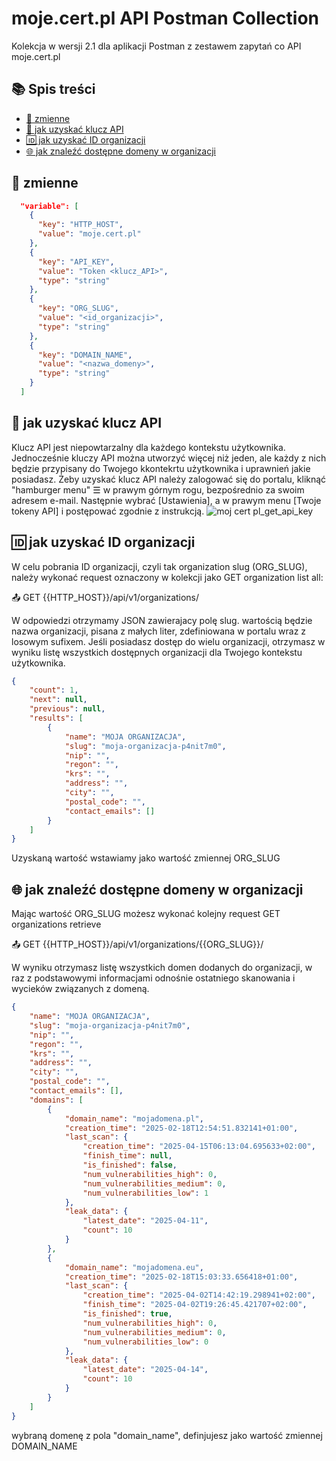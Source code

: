 # moje.cert.pl API Postman Collection
Kolekcja w wersji 2.1 dla aplikacji Postman z zestawem zapytań co API moje.cert.pl

## 📚 Spis treści

- [📌 zmienne](#-zmienne)
- [🔑 jak uzyskać klucz API](#-jak-uzyskać-klucz-api)
- [🆔 jak uzyskać ID organizacji](#-jak-uzyskać-id-organizacji)
- [🌐 jak znaleźć dostępne domeny w organizacji](#-jak-znaleźć-dostępne-domeny-w-organizacji)

## 📌 zmienne

```json
  "variable": [
    {
      "key": "HTTP_HOST",
      "value": "moje.cert.pl"
    },
    {
      "key": "API_KEY",
      "value": "Token <klucz_API>",
      "type": "string"
    },
    {
      "key": "ORG_SLUG",
      "value": "<id_organizacji>",
      "type": "string"
    },
    {
      "key": "DOMAIN_NAME",
      "value": "<nazwa_domeny>",
      "type": "string"
    }
  ]
```

## 🔑 jak uzyskać klucz API

Klucz API jest niepowtarzalny dla każdego kontekstu użytkownika. Jednocześnie kluczy API można utworzyć więcej niż jeden, ale każdy z nich będzie przypisany do Twojego kkontekrtu użytkownika i uprawnień jakie posiadasz. 
Żeby uzyskać klucz API należy zalogować się do portalu, kliknąć "hamburger menu" ☰ w prawym górnym rogu, bezpośrednio za swoim adresem e-mail.
Następnie wybrać [Ustawienia], a w prawym menu [Twoje tokeny API] i postępować zgodnie z instrukcją. 
  ![moj cert pl_get_api_key](https://github.com/user-attachments/assets/1e34c03c-d2a5-48fb-82a6-9975f1eca2f0)

## 🆔 jak uzyskać ID organizacji

W celu pobrania ID organizacji, czyli tak organization slug (ORG_SLUG), należy wykonać request oznaczony w kolekcji jako GET organization list all:

📤 GET {{HTTP_HOST}}/api/v1/organizations/

W odpowiedzi otrzymamy JSON zawierajacy polę slug. wartością będzie nazwa organizacji, pisana z małych liter, zdefiniowana w portalu wraz z losowym sufixem.
Jeśli posiadasz dostęp do wielu organizacji, otrzymasz w wyniku listę wszystkich dostępnych organizacji dla Twojego kontekstu użytkownika. 

```json
{
    "count": 1,
    "next": null,
    "previous": null,
    "results": [
        {
            "name": "MOJA ORGANIZACJA",
            "slug": "moja-organizacja-p4nit7m0",
            "nip": "",
            "regon": "",
            "krs": "",
            "address": "",
            "city": "",
            "postal_code": "",
            "contact_emails": []
        }
    ]
}
```
Uzyskaną wartość wstawiamy jako wartość zmiennej ORG_SLUG

## 🌐 jak znaleźć dostępne domeny w organizacji

Mając wartość ORG_SLUG możesz wykonać kolejny request GET organizations retrieve

📤 GET {{HTTP_HOST}}/api/v1/organizations/{{ORG_SLUG}}/

W wyniku otrzymasz listę wszystkich domen dodanych do organizacji, w raz z podstawowymi informacjami odnośnie ostatniego skanowania i wycieków związanych z domeną.

```json
{
    "name": "MOJA ORGANIZACJA",
    "slug": "moja-organizacja-p4nit7m0",
    "nip": "",
    "regon": "",
    "krs": "",
    "address": "",
    "city": "",
    "postal_code": "",
    "contact_emails": [],
    "domains": [
        {
            "domain_name": "mojadomena.pl",
            "creation_time": "2025-02-18T12:54:51.832141+01:00",
            "last_scan": {
                "creation_time": "2025-04-15T06:13:04.695633+02:00",
                "finish_time": null,
                "is_finished": false,
                "num_vulnerabilities_high": 0,
                "num_vulnerabilities_medium": 0,
                "num_vulnerabilities_low": 1
            },
            "leak_data": {
                "latest_date": "2025-04-11",
                "count": 10
            }
        },
        {
            "domain_name": "mojadomena.eu",
            "creation_time": "2025-02-18T15:03:33.656418+01:00",
            "last_scan": {
                "creation_time": "2025-04-02T14:42:19.298941+02:00",
                "finish_time": "2025-04-02T19:26:45.421707+02:00",
                "is_finished": true,
                "num_vulnerabilities_high": 0,
                "num_vulnerabilities_medium": 0,
                "num_vulnerabilities_low": 0
            },
            "leak_data": {
                "latest_date": "2025-04-14",
                "count": 10
            }
        }
    ]
}
```

wybraną domenę z pola "domain_name", definjujesz jako wartość zmiennej DOMAIN_NAME


